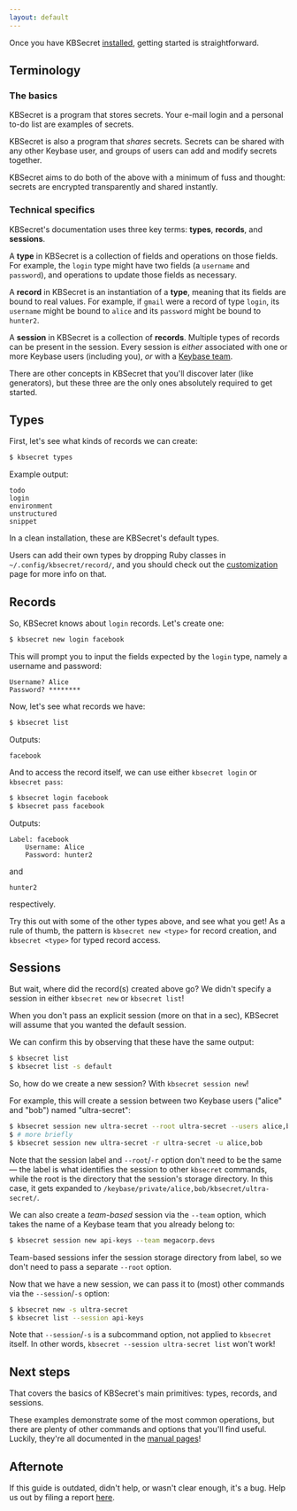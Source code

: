 ```yaml
---
layout: default
---
```


Once you have KBSecret [installed](/#/install/), getting started is straightforward.

## Terminology

### The basics

KBSecret is a program that stores secrets. Your e-mail login and a personal to-do list are examples
of secrets.

KBSecret is also a program that *shares* secrets. Secrets can be shared with any other Keybase
user, and groups of users can add and modify secrets together.

KBSecret aims to do both of the above with a minimum of fuss and thought: secrets are encrypted
transparently and shared instantly.

### Technical specifics

KBSecret's documentation uses three key terms: **types**, **records**,
and **sessions**.

A **type** in KBSecret is a collection of fields and operations on those fields. For example,
the `login` type might have two fields (a `username` and `password`), and operations to update
those fields as necessary.

A **record** in KBSecret is an instantiation of a **type**, meaning that its fields are bound to
real values. For example, if `gmail` were a record of type `login`, its `username` might be
bound to `alice` and its `password` might be bound to `hunter2`.

A **session** in KBSecret is a collection of **records**. Multiple types of records can be present
in the session. Every session is *either* associated
with one or more Keybase users (including you), *or* with a
[Keybase team](https://keybase.io/blog/introducing-keybase-teams).

There are other concepts in KBSecret that you'll discover later (like generators), but these
three are the only ones absolutely required to get started.

## Types

First, let's see what kinds of records we can create:

```bash
$ kbsecret types
```

Example output:

```
todo
login
environment
unstructured
snippet
```

In a clean installation, these are KBSecret's default types.

Users can add their own types by dropping Ruby classes in `~/.config/kbsecret/record/`,
and you should check out the [customization](customization) page for more info on that.

## Records

So, KBSecret knows about `login` records. Let's create one:

```bash
$ kbsecret new login facebook
```

This will prompt you to input the fields expected by the `login` type, namely a
username and password:

```
Username? Alice
Password? ********
```

Now, let's see what records we have:

```bash
$ kbsecret list
```

Outputs:

```
facebook
```

And to access the record itself, we can use either `kbsecret login` or `kbsecret pass`:

```bash
$ kbsecret login facebook
$ kbsecret pass facebook
```

Outputs:

```
Label: facebook
    Username: Alice
    Password: hunter2
```

and

```
hunter2
```

respectively.

Try this out with some of the other types above, and see what you get! As a rule of thumb, the
pattern is `kbsecret new <type>` for record creation, and `kbsecret <type>` for typed record access.

## Sessions

But wait, where did the record(s) created above go? We didn't specify a session in either
`kbsecret new` or `kbsecret list`!

When you don't pass an explicit session (more on that in a sec), KBSecret
will assume that you wanted the default session.

We can confirm this by observing that these have the same output:

```bash
$ kbsecret list
$ kbsecret list -s default
```

So, how do we create a new session? With `kbsecret session new`!

For example, this will create a session between two Keybase users ("alice" and
"bob") named "ultra-secret":

```bash
$ kbsecret session new ultra-secret --root ultra-secret --users alice,bob
$ # more briefly
$ kbsecret session new ultra-secret -r ultra-secret -u alice,bob
```

Note that the session label and `--root`/`-r` option don't need to be the same &mdash;
the label is what identifies the session to other `kbsecret` commands, while the root
is the directory that the session's storage directory. In this case, it gets expanded
to `/keybase/private/alice,bob/kbsecret/ultra-secret/`.

We can also create a *team-based* session via the `--team` option, which takes the name
of a Keybase team that you already belong to:

```bash
$ kbsecret session new api-keys --team megacorp.devs
```

Team-based sessions infer the session storage directory from label, so we don't need
to pass a separate `--root` option.

Now that we have a new session, we can pass it to (most) other commands via the
`--session`/`-s` option:

```bash
$ kbsecret new -s ultra-secret
$ kbsecret list --session api-keys
```

Note that `--session`/`-s` is a subcommand option, not applied to `kbsecret` itself. In other words,
`kbsecret --session ultra-secret list` won't work!

## Next steps

That covers the basics of KBSecret's main primitives: types, records, and sessions.

These examples demonstrate some of the most common operations, but there are plenty of other
commands and options that you'll find useful. Luckily, they're all documented in the
[manual pages](/man/kbsecret.1)!

## Afternote

If this guide is outdated, didn't help, or wasn't clear enough, it's a bug. Help us out by filing
a report [here](https://github.com/kbsecret/kbsecret.github.io/issues).

